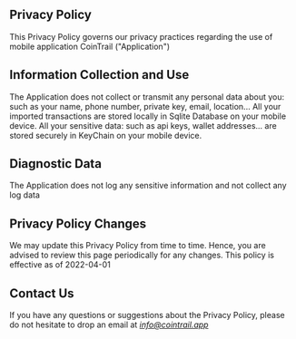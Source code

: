 ## Privacy Policy

This Privacy Policy governs our privacy practices regarding the use of mobile application CoinTrail ("Application")

## Information Collection and Use

The Application does not collect or transmit any personal data about you: such as your name, phone number, private key, email, location...
All your imported transactions are stored locally in Sqlite Database on your mobile device.
All your sensitive data: such as api keys, wallet addresses... are stored securely in KeyChain on your mobile device.

## Diagnostic Data

The Application does not log any sensitive information and not collect any log data

## Privacy Policy Changes

We may update this Privacy Policy from time to time. Hence, you are advised to review this page periodically for any changes.
This policy is effective as of 2022-04-01

## Contact Us

If you have any questions or suggestions about the Privacy Policy, please do not hesitate to drop an email at *info@cointrail.app*
